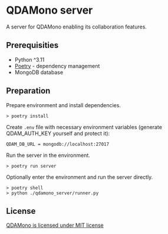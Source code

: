 # QDAMono server

A server for QDAMono enabling its collaboration features.

## Prerequisities

- Python ^3.11
- [Poetry](https://python-poetry.org/) - dependency management
- MongoDB database

## Preparation

Prepare environment and install dependencies.
```shell
> poetry install
```

Create `.env` file with necessary environment variables (generate QDAM_AUTH_KEY yourself and protect it):
```
QDAM_DB_URL = mongodb://localhost:27017
```

Run the server in the environment.
```shell
> poetry run server
```

Optionally enter the environment and run the server directly.
```shell
> poetry shell
> python ./qdamono_server/runner.py
```

## License

[QDAMono is licensed under MIT license](LICENSE)

